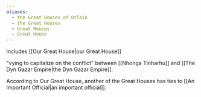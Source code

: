 ```yaml
---
aliases:
  - the Great Houses of Orlain
  - the Great Houses
  - Great Houses
  - Great House
---
```

Includes [[Our Great House|our Great House]]

"vying to capitalize on the conflict" between [[Nhonga Tinharhu]] and [[The Dyn Gazar Empire|the Dyn Gazar Empire]].

According to Our Great House, another of the Great Houses has ties to [[An Important Official|an important official]].